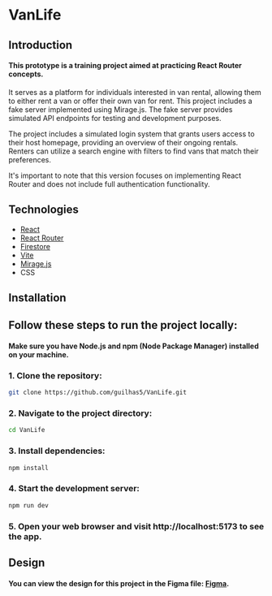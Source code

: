 # VanLife

## Introduction

#### This prototype is a training project aimed at practicing React Router concepts. 
It serves as a platform for individuals interested in van rental, allowing them to either rent a van or offer their own van for rent. 
This project includes a fake server implemented using Mirage.js. The fake server provides simulated API endpoints for testing and development purposes.

The project includes a simulated login system that grants users access to their host homepage, providing an overview of their ongoing rentals. 
Renters can utilize a search engine with filters to find vans that match their preferences. 

It's important to note that this version focuses on implementing React Router and does not include full authentication functionality.

## Technologies 
* [React](https://react.dev/)
* [React Router](https://reactrouter.com/en/main)
* [Firestore](https://firebase.google.com/docs)
* [Vite](https://vitejs.dev/guide/)
* [Mirage.js](https://miragejs.com/docs/getting-started/introduction/)
* CSS


## Installation

## Follow these steps to run the project locally:
#### Make sure you have Node.js and npm (Node Package Manager) installed on your machine.

### 1. Clone the repository:

   ```bash
   git clone https://github.com/guilhas5/VanLife.git
```
### 2. Navigate to the project directory:
   ```bash
  cd VanLife
```
### 3. Install dependencies:
```bash
npm install
```
### 4. Start the development server:
```bash
npm run dev
```
### 5. Open your web browser and visit http://localhost:5173 to see the app.

## Design

#### You can view the design for this project in the Figma file: [Figma](https://www.figma.com/file/igDA2NiMDhoaIIAqm5EnTq/%23VanLife?type=design&node-id=0-1&t=IPPqwbOOJ7pDEUmO-0).




